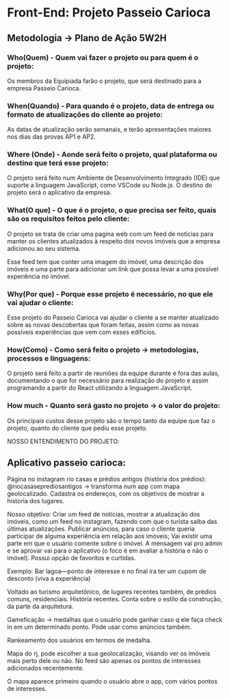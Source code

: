 # Front-End: Projeto Passeio Carioca
## Metodologia -> Plano de Ação 5W2H
### Who(Quem) - Quem vai fazer o projeto ou para quem é o projeto:

Os membros da Equipiada farão o projeto, que será destinado para a empresa Passeio Carioca.

### When(Quando) - Para quando é o projeto, data de entrega ou formato de atualizações do cliente ao projeto:

As datas de atualização serão semanais, e terão apresentações maiores nos dias das provas AP1 e AP2.

### Where (Onde) -  Aonde será feito o projeto, qual plataforma ou destino que terá esse projeto:

O projeto será feito num Ambiente de Desenvolvimento Integrado (IDE) que suporte a linguagem JavaScript, como VSCode ou Node.js. O destino do projeto será o aplicativo da empresa.

### What(O que) - O que é o projeto, o que precisa ser feito, quais são os requisitos feitos pelo cliente:

O projeto se trata de criar uma pagina web com um feed de noticias para manter os clientes atualizados à respeito dos novos imóveis  que a empresa adicionou ao seu sistema. 

Esse feed tem que conter uma imagem do imóvel, uma descrição dos imóveis e uma parte para adicionar um link que possa levar a uma possível experiência no imóvel.

### Why(Por que) - Porque esse projeto é necessário, no que ele vai ajudar o cliente:

Esse projeto do Passeio Carioca vai ajudar o cliente a se manter atualizado sobre as novas descobertas que foram feitas, assim como as novas possíveis experiências que vem com esses edifícios.

### How(Como) - Como será feito o projeto -> metodologias, processos e linguagens:

O projeto será feito a partir de reuniões da equipe durante e fora das aulas, documentando o que for necessário para realização do projeto e assim programando a partir do React utilizando a linguagem JavaScript.

### How much - Quanto será gasto no projeto -> o valor do projeto: 

Os principais custos desse projeto são o tempo tanto da equipe que faz o projeto, quanto do cliente que pediu esse projeto.

NOSSO ENTENDIMENTO DO PROJETO:
## Aplicativo passeio carioca: 
Página no instagram rio casas e prédios antigos (história dos prédios): @riocasaseprediosantigos -> transforma num app com mapa geolocalizado. Cadastra os endereços, com os objetivos de mostrar a historia dos lugares. 

Nosso objetivo: Criar um feed de notícias, mostrar a atualização dos imóveis, como um feed no instagram, fazendo com que o turista saiba das últimas atualizações.
Publicar anúncios, para caso o cliente queria participar de alguma experiência em relação aos imóveis;
Vai existir uma parte em que o usuário comente sobre o imóvel. A mensagem vai pro admin e se aprovar vai para o aplicativo (o foco é em avaliar a história e não o imóvel). Possui opção de favoritos e curtidas.

Exemplo: Bar lagoa—ponto de interesse e no final ira ter um cupom de desconto (viva a experiência)

Voltado ao turismo arquitetônico, de lugares recentes também, de prédios comuns, residenciais. História recentes. Conta sobre o estilo da construção, da parte da arquitetura.

Gameficação -> medalhas que o usuário pode ganhar caso q ele faça check in em um determinado ponto. Pode usar como anúncios também.

Rankeamento dos usuários em termos de medalha.

Mapa do rj, pode escolher a sua geolocalização, visando ver os imóveis mais perto dele ou não.
No feed são apenas os pontos de interesses adicionados recentemente.

O mapa aparece primeiro quando o usuário abre o app, com vários pontos de interesses.
